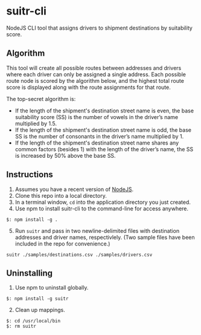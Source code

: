 # suitr-cli
NodeJS CLI tool that assigns drivers to shipment destinations by suitability score.

## Algorithm
This tool will create all possible routes between addresses and drivers where each driver can only be assigned a single address. Each possible route node is scored by the algorithm below, and the highest total route score is displayed along with the route assignments for that route.

The top-secret algorithm is:
* If the length of the shipment's destination street name is even, the base suitability score (SS) is the number of vowels in the driver’s name multiplied by 1.5.
* If the length of the shipment's destination street name is odd, the base SS is the number of consonants in the driver’s name multiplied by 1.
* If the length of the shipment's destination street name shares any common factors (besides 1) with the length of the driver’s name, the SS is increased by 50% above the base SS.

## Instructions

1. Assumes you have a recent version of [NodeJS](https://nodejs.org/en/download/).
2. Clone this repo into a local directory.
3. In a terminal window, `cd` into the application directory you just created.
4. Use npm to install suitr-cli to the command-line for access anywhere.
```
$: npm install -g .
```
5. Run `suitr` and pass in two newline-delimited files with destination addresses and driver names, respectivlely. (Two sample files have been included in the repo for convenience.)
```
suitr ./samples/destinations.csv ./samples/drivers.csv
```

## Uninstalling

1. Use npm to uninstall globally.
```
$: npm install -g suitr
```
2. Clean up mappings.
```
$: cd /usr/local/bin
$: rm suitr
```
